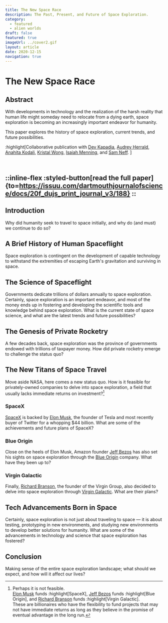```yaml
---
title: The New Space Race
description: The Past, Present, and Future of Space Exploration.
category:
  - featured
  - alien worlds
draft: false
featured: true
imageUrl: ../cover2.gif
layout: article
date: 2020-12-15
navigation: true
---
```


# The New Space Race

## Abstract

With developments in technology and the realization of the harsh reality
that human life might someday need to relocate from a dying earth,
space exploration is becoming an increasingly important endeavor for humanity.

This paper explores the history of space exploration,
current trends, and future possibilities.

:highlight[Collaborative publication with
  [Dev Kapadia][kapadia], [Audrey Herrald][herrald], [Anahita Kodali][anahita],
  [Kristal Wong][kristal], [Isaiah Menning][menning], and [Sam Neff][neff].
]

[kapadia]: https://www.linkedin.com/in/dev-kapadia/
[herrald]: https://www.linkedin.com/in/audrey-herrald/
[anahita]: https://www.linkedin.com/in/anahitatkodali/
[kristal]: https://www.linkedin.com/in/kristal-wong/
[menning]: https://www.linkedin.com/in/isaiah-menning/
[neff]:    https://www.linkedin.com/in/sam-neff-8b72a5194/

<!--more-->
<br>

::inline-flex
:styled-button[read the full paper]{to=https://issuu.com/dartmouthjournalofscience/docs/20f_dujs_print_journal_v3/188}
::
---

## Introduction

Why did humanity seek to travel to space initially,
and why do (and must) we continue to do so?

## A Brief History of Human Spaceflight

Space exploration is contingent on the development of capable technology
to withstand the extremities of escaping Earth's gravitation and surviving in space.

## The Science of Spaceflight

Governments dedicate trillions of dollars annually to space exploration.
Certainly, space exploration is an important endeavor, and most of the money
ends up in fostering and developing the scientific tools and knowledge
behind space exploration. What is the current state of space science,
and what are the latest trends and future possibilities?

## The Genesis of Private Rocketry

A few decades back, space exploration
was the province of governments endowed with trillions of taxpayer money.
How did private rocketry emerge to challenge the status quo?

## The New Titans of Space Travel

Move aside NASA, here comes a new status quo.
How is it feasible for privately-owned companies to delve into space exploration,
a field that usually lacks immediate returns on investment?[^note]

### SpaceX

[SpaceX][space-x] is backed by [Elon Musk][musk], the founder of Tesla and
most recently buyer of Twitter for a whopping $44 billion.
What are some of the achievements and future plans of SpaceX?

### Blue Origin

Close on the heels of Elon Musk, Amazon founder [Jeff Bezos][bezos]
has also set his sights on space exploration through the [Blue Origin][blue-origin] company.
What have they been up to?

### Virgin Galactic

Finally, [Richard Branson][branson], the founder of the Virgin Group,
also decided to delve into space exploration through [Virgin Galactic][virgin-galactic].
What are their plans?

## Tech Advancements Born in Space

Certainly, space exploration is not just about traveling to space &mdash;
it is about testing, prototyping in new environments, and studying new environments
to develop better solutions for humanity.
What are some of the advancements in technology and science that space exploration
has fostered?

## Conclusion

Making sense of the entire space exploration landscape;
what should we expect, and how will it affect our lives?

<!-- [kapadia]: https://www.linkedin.com/in/dev-kapadia/
[herrald]: https://www.linkedin.com/in/audrey-herrald/
[anahita]: https://www.linkedin.com/in/anahitatkodali/
[kristal]: https://www.linkedin.com/in/kristal-wong/
[menning]: https://www.linkedin.com/in/isaiah-menning/
[neff]:    https://www.linkedin.com/in/sam-neff-8b72a5194/ -->

[musk]:     https://en.wikipedia.org/wiki/Elon_Musk
[bezos]:    https://en.wikipedia.org/wiki/Jeff_Bezos
[branson]:  https://en.wikipedia.org/wiki/Richard_Branson

[space-x]:     https://en.wikipedia.org/wiki/SpaceX
[blue-origin]: https://en.wikipedia.org/wiki/Blue_Origin
[virgin-galactic]: https://en.wikipedia.org/wiki/Virgin_Galactic

<!-- [^1]: This is literally out of this world! -->
[^note]: Perhaps it is not feasible.  
      [Elon Musk][musk] funds :highlight[SpaceX],
      [Jeff Bezos][bezos] funds :highlight[Blue Origin],
      and [Richard Branson][branson] funds :highlight[Virgin Galactic].  
      These are billionaires who have the flexibility to fund projects
      that may not have immediate returns as long as they believe in the
      promise of eventual advantage in the long run.
